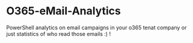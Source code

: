 # O365-eMail-Analytics
PowerShell analytics on email campaigns in your o365 tenat company or just statistics of who read those emails :) ! 
